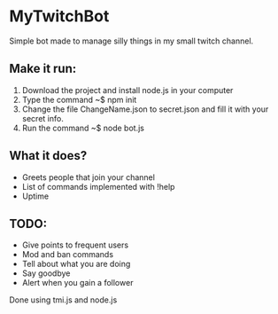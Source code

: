 # MyTwitchBot
Simple bot made to manage silly things in my small twitch channel.

## Make it run:
1. Download the project and install node.js in your computer
2. Type the command ~$ npm init
3. Change the file ChangeName.json to secret.json and fill it with your secret info.
4. Run the command ~$ node bot.js


## What it does?
- Greets people that join your channel
- List of commands implemented with !help
- Uptime

## TODO:
- Give points to frequent users
- Mod and ban commands
- Tell about what you are doing
- Say goodbye
- Alert when you gain a follower



Done using tmi.js and node.js
